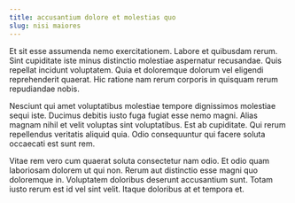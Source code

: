 ```yaml
---
title: accusantium dolore et molestias quo
slug: nisi maiores
---
```


Et sit esse assumenda nemo exercitationem. Labore et quibusdam rerum. Sint cupiditate iste minus distinctio molestiae aspernatur recusandae. Quis repellat incidunt voluptatem. Quia et doloremque dolorum vel eligendi reprehenderit quaerat. Hic ratione nam rerum corporis in quisquam rerum repudiandae nobis.

Nesciunt qui amet voluptatibus molestiae tempore dignissimos molestiae sequi iste. Ducimus debitis iusto fuga fugiat esse nemo magni. Alias magnam nihil et velit voluptas sint voluptatibus. Est ab cupiditate. Qui rerum repellendus veritatis aliquid quia. Odio consequuntur qui facere soluta occaecati est sunt rem.

Vitae rem vero cum quaerat soluta consectetur nam odio. Et odio quam laboriosam dolorem ut qui non. Rerum aut distinctio esse magni quo doloremque in. Voluptatem doloribus deserunt accusantium sunt. Totam iusto rerum est id vel sint velit. Itaque doloribus at et tempora et.
